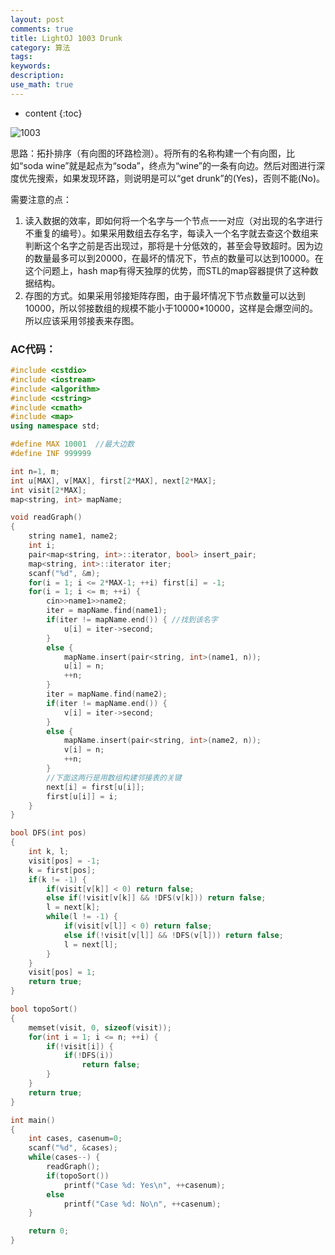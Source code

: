 ```yaml
---
layout: post
comments: true
title: LightOJ 1003 Drunk
category: 算法
tags: 
keywords:
description: 
use_math: true
---
```


* content
{:toc}

![1003](http://img.blog.csdn.net/20150330170137245)

思路：拓扑排序（有向图的环路检测）。将所有的名称构建一个有向图，比如“soda wine”就是起点为“soda”，终点为“wine”的一条有向边。然后对图进行深度优先搜索，如果发现环路，则说明是可以“get drunk”的(Yes)，否则不能(No)。

需要注意的点：
1. 读入数据的效率，即如何将一个名字与一个节点一一对应（对出现的名字进行不重复的编号）。如果采用数组去存名字，每读入一个名字就去查这个数组来判断这个名字之前是否出现过，那将是十分低效的，甚至会导致超时。因为边的数量最多可以到20000，在最坏的情况下，节点的数量可以达到10000。在这个问题上，hash map有得天独厚的优势，而STL的map容器提供了这种数据结构。
2. 存图的方式。如果采用邻接矩阵存图，由于最坏情况下节点数量可以达到10000，所以邻接数组的规模不能小于10000*10000，这样是会爆空间的。所以应该采用邻接表来存图。

### AC代码：
```c++
#include <cstdio>
#include <iostream>
#include <algorithm>
#include <cstring>
#include <cmath>
#include <map>
using namespace std;

#define MAX 10001  //最大边数
#define INF 999999

int n=1, m;
int u[MAX], v[MAX], first[2*MAX], next[2*MAX];
int visit[2*MAX];
map<string, int> mapName;

void readGraph()
{
    string name1, name2;
    int i;
    pair<map<string, int>::iterator, bool> insert_pair;
    map<string, int>::iterator iter;
    scanf("%d", &m);
    for(i = 1; i <= 2*MAX-1; ++i) first[i] = -1;
    for(i = 1; i <= m; ++i) {
        cin>>name1>>name2;
        iter = mapName.find(name1);
        if(iter != mapName.end()) { //找到该名字
            u[i] = iter->second;
        }
        else {
            mapName.insert(pair<string, int>(name1, n));
            u[i] = n;
            ++n;
        }
        iter = mapName.find(name2);
        if(iter != mapName.end()) {
            v[i] = iter->second;
        }
        else {
            mapName.insert(pair<string, int>(name2, n));
            v[i] = n;
            ++n;
        }
        //下面这两行是用数组构建邻接表的关键
        next[i] = first[u[i]];
        first[u[i]] = i;
    }
}

bool DFS(int pos)
{
    int k, l;
    visit[pos] = -1;
    k = first[pos];
    if(k != -1) {
        if(visit[v[k]] < 0) return false;
        else if(!visit[v[k]] && !DFS(v[k])) return false;
        l = next[k];
        while(l != -1) {
            if(visit[v[l]] < 0) return false;
            else if(!visit[v[l]] && !DFS(v[l])) return false;
            l = next[l];
        }
    }
    visit[pos] = 1;
    return true;
}

bool topoSort()
{
    memset(visit, 0, sizeof(visit));
    for(int i = 1; i <= n; ++i) {
        if(!visit[i]) {
            if(!DFS(i))
                return false;
        }
    }
    return true;
}

int main()
{
    int cases, casenum=0;
    scanf("%d", &cases);
    while(cases--) {
        readGraph();
        if(topoSort())
            printf("Case %d: Yes\n", ++casenum);
        else
            printf("Case %d: No\n", ++casenum);
    }

    return 0;
}

```